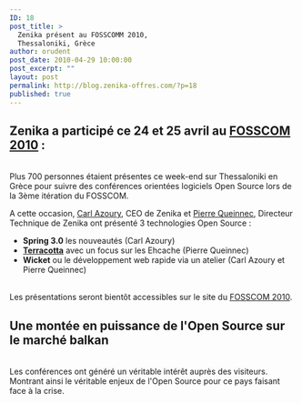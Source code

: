 ```yaml
---
ID: 18
post_title: >
  Zenika présent au FOSSCOMM 2010,
  Thessaloniki, Grèce
author: orudent
post_date: 2010-04-29 10:00:00
post_excerpt: ""
layout: post
permalink: http://blog.zenika-offres.com/?p=18
published: true
---
```

<h2>Zenika a participé ce 24 et 25 avril au <a href="http://thessaloniki.fosscomm.gr/index.php/Main_Page">FOSSCOM 2010</a>&nbsp;:</h2> <p><br />
Plus 700 personnes étaient présentes ce week-end sur Thessaloniki en Grèce pour suivre des conférences orientées logiciels Open Source lors de la 3ème itération du FOSSCOM.</p> <p>A cette occasion, <a href="http://www.zenika.com/experts/carl_azoury">Carl Azoury</a>, CEO de Zenika et <a href="http://www.zenika.com/experts/pierre_queinnec">Pierre Queinnec</a>, Directeur Technique de Zenika ont présenté 3 technologies Open Source&nbsp;: <br /></p> <ul> <li><strong>Spring 3.0</strong>  les nouveautés (Carl Azoury)<br /></li> <li><strong><a href="http://www.zenika.com/expertise-terracotta">Terracotta</a></strong> avec un focus sur les Ehcache (Pierre Queinnec)<br /></li> <li><strong>Wicket</strong> ou le développement web rapide via un atelier (Carl Azoury et Pierre Queinnec)</li> </ul> <p><br />Les présentations seront bientôt accessibles sur le site du <a href="http://thessaloniki.fosscomm.gr/index.php/Main_Page">FOSSCOM 2010</a>.</p> <h2>Une montée en puissance de l'Open Source sur le marché balkan</h2> <p><br />
Les conférences ont généré un véritable intérêt auprès des visiteurs. Montrant ainsi le véritable enjeux de l'Open Source pour ce pays faisant face à la crise. <br /></p>